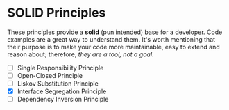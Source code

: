 # SOLID Principles
These principles provide a **solid** (pun intended) base for a developer. Code examples are a great way to understand them.
It's worth mentioning that their purpose is to make your code more maintainable, easy to extend and reason about;
therefore, *they are a tool, not a goal*.

- [ ] Single Responsibility Principle
- [ ] Open-Closed Principle
- [ ] Liskov Substitution Principle
- [x] Interface Segregation Principle
- [ ] Dependency Inversion Principle

